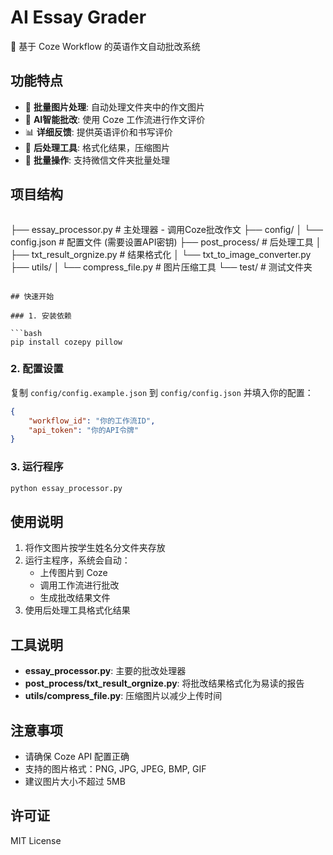 # AI Essay Grader

🤖 基于 Coze Workflow 的英语作文自动批改系统

## 功能特点

- 📸 **批量图片处理**: 自动处理文件夹中的作文图片
- 🎯 **AI智能批改**: 使用 Coze 工作流进行作文评价
- 📊 **详细反馈**: 提供英语评价和书写评价
- 🔄 **后处理工具**: 格式化结果，压缩图片
- 📁 **批量操作**: 支持微信文件夹批量处理

## 项目结构

```markdown
```
├── essay_processor.py          # 主处理器 - 调用Coze批改作文
├── config/
│   └── config.json            # 配置文件 (需要设置API密钥)
├── post_process/              # 后处理工具
│   ├── txt_result_orgnize.py  # 结果格式化
│   └── txt_to_image_converter.py
├── utils/
│   └── compress_file.py       # 图片压缩工具
└── test/                      # 测试文件夹
```

## 快速开始

### 1. 安装依赖

```bash
pip install cozepy pillow
```

### 2. 配置设置

复制 `config/config.example.json` 到 `config/config.json` 并填入你的配置：

```json
{
    "workflow_id": "你的工作流ID",
    "api_token": "你的API令牌"
}
```

### 3. 运行程序

```bash
python essay_processor.py
```

## 使用说明

1. 将作文图片按学生姓名分文件夹存放
2. 运行主程序，系统会自动：
   - 上传图片到 Coze
   - 调用工作流进行批改
   - 生成批改结果文件
3. 使用后处理工具格式化结果

## 工具说明

- **essay_processor.py**: 主要的批改处理器
- **post_process/txt_result_orgnize.py**: 将批改结果格式化为易读的报告
- **utils/compress_file.py**: 压缩图片以减少上传时间

## 注意事项

- 请确保 Coze API 配置正确
- 支持的图片格式：PNG, JPG, JPEG, BMP, GIF
- 建议图片大小不超过 5MB

## 许可证

MIT License
```
